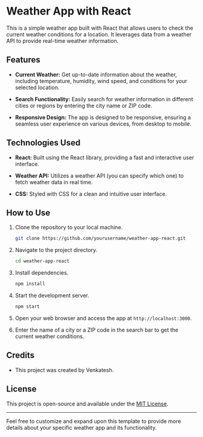 # Weather App with React

This is a simple weather app built with React that allows users to check the current weather conditions for a location. It leverages data from a weather API to provide real-time weather information.

## Features

- **Current Weather:** Get up-to-date information about the weather, including temperature, humidity, wind speed, and conditions for your selected location.
  
- **Search Functionality:** Easily search for weather information in different cities or regions by entering the city name or ZIP code.

- **Responsive Design:** The app is designed to be responsive, ensuring a seamless user experience on various devices, from desktop to mobile.

## Technologies Used

- **React:** Built using the React library, providing a fast and interactive user interface.

- **Weather API:** Utilizes a weather API (you can specify which one) to fetch weather data in real time.

- **CSS:** Styled with CSS for a clean and intuitive user interface.

## How to Use

1. Clone the repository to your local machine.
   
   ```bash
   git clone https://github.com/yourusername/weather-app-react.git
   ```

2. Navigate to the project directory.
   
   ```bash
   cd weather-app-react
   ```

3. Install dependencies.
   
   ```bash
   npm install
   ```

4. Start the development server.
   
   ```bash
   npm start
   ```

5. Open your web browser and access the app at `http://localhost:3000`.

6. Enter the name of a city or a ZIP code in the search bar to get the current weather conditions.

## Credits

- This project was created by Venkatesh.

## License

This project is open-source and available under the [MIT License](LICENSE).

---

Feel free to customize and expand upon this template to provide more details about your specific weather app and its functionality.
